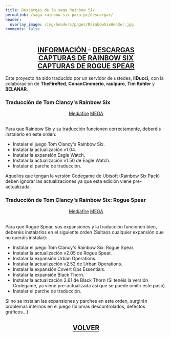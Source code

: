 ```yaml
---
title: Descargas de la saga Rainbow Six
permalink: /saga-rainbow-six-para-pc/descargar/
header:
  overlay_image: /img/headers/pages/RainbowSixHeader.jpg
comments: false
---
```

<h2 style="text-align: center;"><strong><a href="/saga-rainbow-six-para-pc/informacion/">INFORMACIÓN </a>- <a href="/saga-rainbow-six-para-pc/descargar/">DESCARGAS</a><br>
<a href="/saga-rainbow-six-para-pc/capturasr6/">CAPTURAS DE RAINBOW SIX</a><br>
<a href="/saga-rainbow-six-para-pc/capturasrogue/">CAPTURAS DE ROGUE SPEAR</a></strong></h2>

Este proyecto ha sido traducido por un servidor de ustedes, **IlDucci,** con la colaboración 
de **TheFireRed**, **ConanCimmerio**, **raulpuro**, **Tim Kohler** y **BELANAR**.

### Traducción de Tom Clancy's Rainbow Six

<center>
<a href="http://www.mediafire.com/download/6szb8f76oxvanpp/TraduccionRainbowSixEspanol11.7z" class="btn btn--primary btn--x-large" target="_blank">Mediafire</a> <a href="https://mega.nz/#!RMkjkajC!E94P5RlsU-bZhmi2KTpV99Z8y4RvZOlJNXw5oN2s1DQ" class="btn btn--primary btn--x-large" target="_blank">MEGA</a>
</center><br>

Para que Rainbow Six y su traducción funcionen correctamente, deberéis instalarlo 
en este orden:

- Instalar el juego Tom Clancy's Rainbow Six.  
- Instalar la actualización v1.04.  
- Instalar la expansión Eagle Watch.  
- Instalar la actualización v1.50 de Eagle Watch.  
- Instalar el parche de traducción.

Aquellos que tengan la versión Codegame de Ubisoft (Rainbow Six Pack) deben ignorar las actualizaciones 
ya que esta edición viene pre-actualizada.

### Traducción de Tom Clancy's Rainbow Six: Rogue Spear

<center>
<a href="http://www.mediafire.com/download/5czgeua6igwxu8u/TraduccionRogueSpearEspanol11.7z" class="btn btn--primary btn--x-large" target="_blank">Mediafire</a> <a href="https://mega.nz/#!FYcFEQrS!oeaOxUQc1Ayf8dsj4pE0qWPUcvieY3aVwJabwuHCDZk" class="btn btn--primary btn--x-large" target="_blank">MEGA</a>
</center><br>

Para que Rogue Spear, sus expansiones y la traducción funcionen bien, deberéis instalarlos en el 
siguiente orden (Saltaos cualquier expansión que no queráis instalar):

- Instalar el juego Tom Clancy's Rainbow Six: Rogue Spear.  
- Instalar la actualización v2.05 de Rogue Spear.  
- Instalar la expansión Urban Operations.  
- Instalar la actualización v2.52 de Urban Operations.  
- Instalar la expansión Covert Ops Essentials.  
- Instalar la expansión Black Thorn.  
- Instalar la actualización 2.61 de Black Thorn (Si tenéis la versión Codegame, ya viene pre-actualizada 
así que se puede omitir este paso).  
- Instalar el parche de traducción.

Si no se instalan las expansiones y parches en este orden, surgirán problemas internos en el juego 
(Idiomas descontrolados, defectos gráficos...)

<h2 style="text-align: center;"><a href="/saga-rainbow-six-para-pc/"><strong>VOLVER</strong></a></h2>


